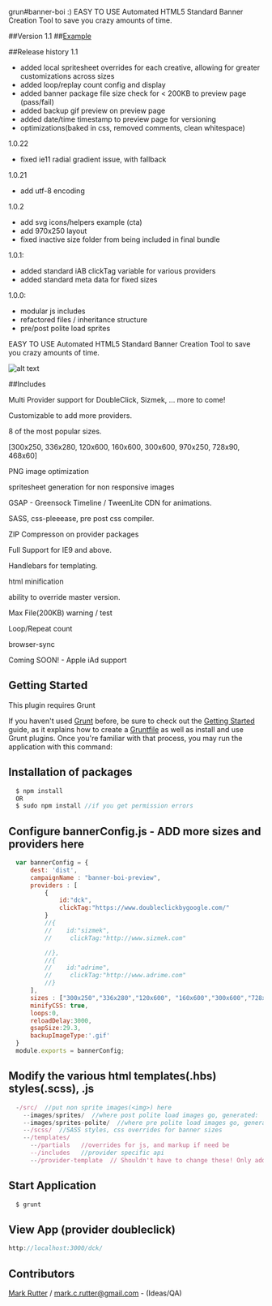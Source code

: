 grun#banner-boi   :)
EASY TO USE Automated HTML5 Standard Banner Creation Tool to save you crazy amounts of time.

##Version 1.1
##[Example](http://banner-boi.leedium.com)

##Release history
1.1
- added local spritesheet overrides for each creative, allowing for greater customizations across sizes
- added loop/replay count config and display
- added banner package file size check for < 200KB to preview page (pass/fail)
- added backup gif preview on preview page
- added date/time timestamp to preview page for versioning
- optimizations(baked in css, removed comments, clean whitespace)


1.0.22
- fixed ie11 radial gradient issue, with fallback

1.0.21
- add utf-8 encoding <meta>

1.0.2
- add svg icons/helpers example (cta)
- add 970x250 layout
- fixed inactive size folder from being included in final bundle

1.0.1:
- added standard iAB clickTag variable for various providers
- added standard meta data for fixed sizes

1.0.0:
- modular js includes
- refactored files / inheritance structure
- pre/post polite load sprites



EASY TO USE Automated HTML5 Standard Banner Creation Tool to save you crazy amounts of time.

![alt text](https://github.com/leedium/banner-boi/blob/master/files.png "Files")


##Includes

Multi Provider support for DoubleClick, Sizmek, ... more to come!

Customizable to add more providers.

8 of the most popular sizes.

[300x250, 336x280, 120x600, 160x600, 300x600, 970x250, 728x90, 468x60]

PNG image optimization

spritesheet generation for non responsive images

GSAP - Greensock Timeline / TweenLite CDN for animations.

SASS, css-pleeease, pre post css compiler.

ZIP Compresson on provider packages

Full Support for IE9 and above.

Handlebars for templating.

html minification

ability to override master version.

Max File(200KB) warning / test

Loop/Repeat count

browser-sync

Coming SOON! - Apple iAd support


## Getting Started
This plugin requires Grunt

If you haven't used [Grunt](http://gruntjs.com/) before, be sure to check out the [Getting Started](http://gruntjs.com/getting-started) guide, as it explains how to create a [Gruntfile](http://gruntjs.com/sample-gruntfile) as well as install and use Grunt plugins. Once you're familiar with that process, you may run the application with this command:

## Installation of packages

```js
  $ npm install
  OR
  $ sudo npm install //if you get permission errors
```

## Configure bannerConfig.js  - ADD more sizes and providers here
```js
  var bannerConfig = {
      dest: 'dist',
      campaignName : "banner-boi-preview",
      providers : [
          {
              id:"dck",
              clickTag:"https://www.doubleclickbygoogle.com/"
          }
          //{
          //    id:"sizmek",
          //     clickTag:"http://www.sizmek.com"

          //},
          //{
          //    id:"adrime",
          //     clickTag:"http://www.adrime.com"
          //}
      ],
      sizes : ["300x250","336x280","120x600", "160x600","300x600","728x90","468x60","970x250"],
      minifyCSS: true,
      loops:0,
      reloadDelay:3000,
      gsapSize:29.3,
      backupImageType:'.gif'
  }
  module.exports = bannerConfig;
```

## Modify the various html templates(.hbs) styles(.scss), .js
```js
  -/src/  //put non sprite images(<img>) here
    --images/sprites/  //where post polite load images go, generated:  spritesheet.png
    --images/sprites-polite/  //where pre polite load images go, generated spritesheet-polite.png
    --/scss/  //SASS styles, css overrides for banner sizes
    --/templates/
      --/partials   //overrides for js, and markup if need be
      --/includes   //provider specific api
      --/provider-template  // Shouldn't have to change these! Only add new ones as required
```

## Start Application
```js
  $ grunt
```

## View App (provider doubleclick)
```js
http://localhost:3000/dck/
```

## Contributors
[Mark Rutter](http://awebmonkey.com) / mark.c.rutter@gmail.com - (Ideas/QA)
